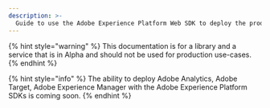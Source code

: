 ```yaml
---
description: >-
  Guide to use the Adobe Experience Platform Web SDK to deploy the products in the Adobe Experience Cloud
---
```


{% hint style="warning" %}
This documentation is for a library and a service that is in Alpha and should not be used for production use-cases.
{% endhint %}

{% hint style="info" %}
The ability to deploy Adobe Analytics, Adobe Target, Adobe Experience Manager with the Adobe Experience Platform SDKs is coming soon. 
{% endhint %}